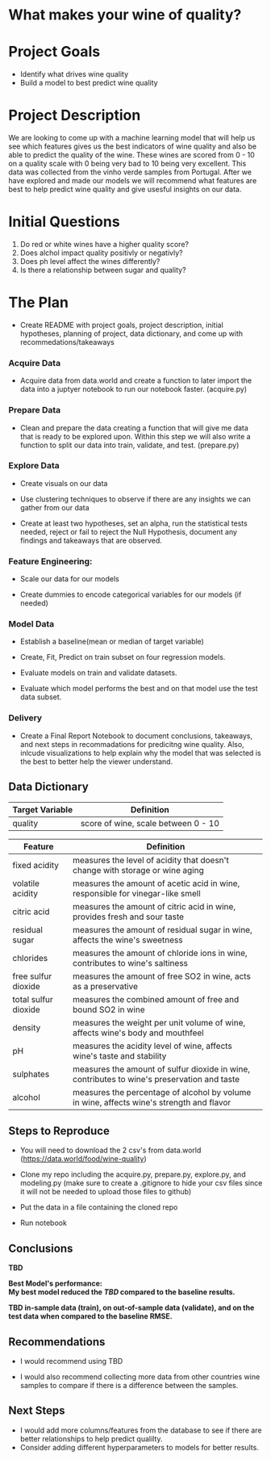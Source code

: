 # What makes your wine of quality?

# Project Goals

 - Identify what drives wine quality 
 - Build a model to best predict wine quality 

# Project Description

We are looking to come up with a machine learning model that will help us see which features gives us the best indicators of wine quality and also be able to predict the quality of the wine. These wines are scored from 0 - 10 on a quality scale with 0 being very bad to 10 being very excellent. This data was collected from the vinho verde samples from Portugal. After we have explored and made our models we will recommend what features are best to help predict wine quality and give usesful insights on our data.

# Initial Questions

 1. Do red or white wines have a higher quality score?
 2. Does alchol impact quality positivly or negativly?
 3. Does ph level affect the wines differently?
 4. Is there a relationship between sugar and quality?


# The Plan

 - Create README with project goals, project description, initial hypotheses, planning of project, data dictionary, and come up with recommedations/takeaways

### Acquire Data
 - Acquire data from data.world and create a function to later import the data into a juptyer notebook to run our notebook faster. (acquire.py)

### Prepare Data
 - Clean and prepare the data creating a function that will give me data that is ready to be explored upon. Within this step we will also write a function to split our data into train, validate, and test. (prepare.py) 
 
### Explore Data
- Create visuals on our data 

- Use clustering techniques to observe if there are any insights we can gather from our data

- Create at least two hypotheses, set an alpha, run the statistical tests needed, reject or fail to reject the Null Hypothesis, document any findings and takeaways that are observed.

### Feature Engineering:
 - Scale our data for our models
 
 - Create dummies to encode categorical variables for our models (if needed)

### Model Data 
 - Establish a baseline(mean or median of target variable)
 
 - Create, Fit, Predict on train subset on four regression models.
 
 - Evaluate models on train and validate datasets.
 
 - Evaluate which model performs the best and on that model use the test data subset.
 
### Delivery  
 - Create a Final Report Notebook to document conclusions, takeaways, and next steps in recommadations for predicitng wine quality. Also, inlcude visualizations to help explain why the model that was selected is the best to better help the viewer understand. 


## Data Dictionary


| Target Variable |     Definition     |
| --------------- | ------------------ |
|      quality      | score of wine, scale between 0 - 10  |

| Feature  | Definition |
| ------------- | ------------- |
| fixed acidity | measures the level of acidity that doesn't change with storage or wine aging |
| volatile acidity | measures the amount of acetic acid in wine, responsible for vinegar-like smell  |
| citric acid | measures the amount of citric acid in wine, provides fresh and sour taste |
| residual sugar | measures the amount of residual sugar in wine, affects the wine's sweetness |
| chlorides | measures the amount of chloride ions in wine, contributes to wine's saltiness |
| free sulfur dioxide | measures the amount of free SO2 in wine, acts as a preservative | 
| total sulfur dioxide | measures the combined amount of free and bound SO2 in wine |
| density | measures the weight per unit volume of wine, affects wine's body and mouthfeel |
| pH | measures the acidity level of wine, affects wine's taste and stability |
| sulphates | measures the amount of sulfur dioxide in wine, contributes to wine's preservation and taste |
| alcohol | measures the percentage of alcohol by volume in wine, affects wine's strength and flavor |


## Steps to Reproduce

- You will need to download the 2 csv's from data.world (https://data.world/food/wine-quality)

- Clone my repo including the acquire.py, prepare.py, explore.py, and modeling.py (make sure to create a .gitignore to hide your csv files since it will not be needed to upload those files to github)

- Put the data in a file containing the cloned repo

- Run notebook

## Conclusions

**TBD**


 
**Best Model's performance:<br>
My best model reduced the *TBD* compared to the baseline results.**

**TBD in-sample data (train),  on out-of-sample data (validate), and  on the test data when compared to the baseline RMSE.**

## Recommendations
- I would recommend using TBD

- I would also recommend collecting more data from other countries wine samples to compare if there is a difference between the samples.

## Next Steps

- I would add more columns/features from the database to see if there are better relationships to help predict qualilty.
- Consider adding different hyperparameters to models for better results.
